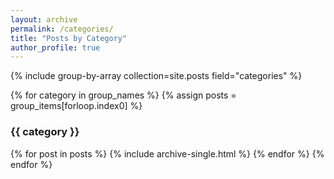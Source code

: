 ```yaml
---
layout: archive
permalink: /categories/
title: "Posts by Category"
author_profile: true
---
```


{% include group-by-array collection=site.posts field="categories" %}

{% for category in group_names %}
  {% assign posts = group_items[forloop.index0] %}
  <h3 id="{{ category | slugify }}" class="archive__subtitle">{{ category }}</h3>
  {% for post in posts %}
    {% include archive-single.html %}
  {% endfor %}
{% endfor %}
